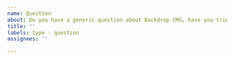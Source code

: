 ```yaml
---
name: Question
about: Do you have a generic question about Backdrop CMS, have you tried the BackdropCMS public forum (https://forum.backdropcms.org/)?
title: ''
labels: type - question
assignees: ''

---
```

